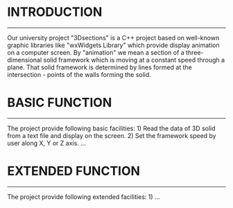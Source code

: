 # INTRODUCTION
------------

Our university project "3Dsections" is a C++ project based on well-known graphic libraries like "wxWidgets Library"
which provide display animation on a computer screen. By "animation" we mean a section of a three-dimensional solid 
framework which is moving at a constant speed through a plane. That solid framework is determined by lines formed at
the intersection - points of the walls forming the solid.


# BASIC FUNCTION
--------------

The project provide following basic facilities:
	1) Read the data of 3D solid from a text file and display on the screen.
	2) Set the framework speed by user along X, Y or Z axis. 
	...


# EXTENDED FUNCTION
-----------------

The project provide following extended facilities:
	1) ...

